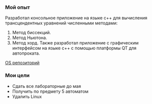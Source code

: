 ### Мой опыт
Разработал консольное приложение на языке c++ для вычисления трансцендентных уравнений численными методами:
1. Метод биссекций.
2. Метод Ньютона.
3. Метод хорд.
Также разработал приложение с графическим интерфейсом на языке c++ с помощью платформы QT для автопроката.

[OS репозиторий](https://github.com/mirik-cyber/OS)

### Мои цели
- Сдать все лабораторные до мая
- Получить по предмету 5 автоматом
- Удалить Linux

